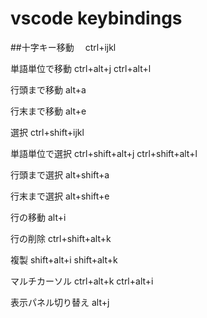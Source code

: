 # vscode keybindings


##十字キー移動　
ctrl+ijkl

単語単位で移動
ctrl+alt+j
ctrl+alt+l

行頭まで移動
alt+a

行末まで移動
alt+e

選択
ctrl+shift+ijkl

単語単位で選択
ctrl+shift+alt+j
ctrl+shift+alt+l

行頭まで選択
alt+shift+a

行末まで選択
alt+shift+e

行の移動
alt+i

行の削除
ctrl+shift+alt+k

複製
shift+alt+i
shift+alt+k

マルチカーソル
ctrl+alt+k
ctrl+alt+i

表示パネル切り替え
alt+j

